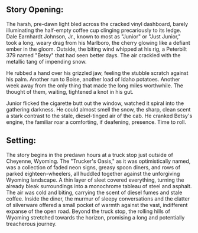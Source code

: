 ## Story Opening:

The harsh, pre-dawn light bled across the cracked vinyl dashboard, barely illuminating the half-empty coffee cup clinging precariously to its ledge. Dale Earnhardt Johnson, Jr., known to most as "Junior" or "Just Junior," took a long, weary drag from his Marlboro, the cherry glowing like a defiant ember in the gloom. Outside, the biting wind whipped at his rig, a Peterbilt 379 named "Betsy" that had seen better days. The air crackled with the metallic tang of impending snow.

He rubbed a hand over his grizzled jaw, feeling the stubble scratch against his palm. Another run to Boise, another load of Idaho potatoes. Another week away from the only thing that made the long miles worthwhile. The thought of them, waiting, tightened a knot in his gut.

Junior flicked the cigarette butt out the window, watched it spiral into the gathering darkness. He could almost smell the snow, the sharp, clean scent a stark contrast to the stale, diesel-tinged air of the cab. He cranked Betsy's engine, the familiar roar a comforting, if deafening, presence. Time to roll.

## Setting:

The story begins in the predawn hours at a truck stop just outside of Cheyenne, Wyoming. The "Trucker's Oasis," as it was optimistically named, was a collection of faded neon signs, greasy spoon diners, and rows of parked eighteen-wheelers, all huddled together against the unforgiving Wyoming landscape. A thin layer of sleet covered everything, turning the already bleak surroundings into a monochrome tableau of steel and asphalt. The air was cold and biting, carrying the scent of diesel fumes and stale coffee. Inside the diner, the murmur of sleepy conversations and the clatter of silverware offered a small pocket of warmth against the vast, indifferent expanse of the open road. Beyond the truck stop, the rolling hills of Wyoming stretched towards the horizon, promising a long and potentially treacherous journey.
